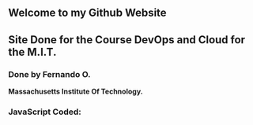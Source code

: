 ## Welcome to my Github Website

## Site Done for the Course DevOps and Cloud for the M.I.T.

### Done by Fernando O.

**Massachusetts Institute Of Technology.**

### JavaScript Coded:

<script type="text/javascript"
var hello = true;
if (hello) {
  return "Hello World!"
}
</script>

### Support or Contact:

fochoao @ pm.me
